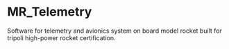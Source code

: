 # MR_Telemetry
Software for telemetry and avionics system on board model rocket built for tripoli high-power rocket certification.
